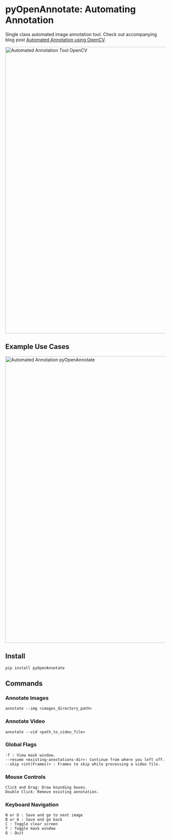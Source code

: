 # pyOpenAnnotate: Automating Annotation

Single class automated image annotation tool. Check out accompanying blog post [Automated Annotation using OpenCV](https://learnopencv.com/automated-image-annotation-tool-using-opencv-python/).

<img src="https://learnopencv.com/wp-content/uploads/2022/12/annotation-tool.gif" alt="Automated Annotation Tool OpenCV" width="900">

## Example Use Cases
<img src="https://learnopencv.com/wp-content/uploads/2022/11/stags-and-boars-image-annotation-tool-opencv-contour-analysis.png" alt="Automated Annotation pyOpenAnnotate" width="900">

## Install 
```
pip install pyOpenAnnotate
```
## Commands

### Annotate Images

```
annotate --img <images_directory_path>
```

### Annotate Video
```
annotate --vid <path_to_video_file>
```
### Global Flags
```
-T : View mask window.
--resume <existing-annotations-dir>: Continue from where you left off.
--skip <int(Frames)> : Frames to skip while processing a video file.
```

### Mouse Controls
```
Click and Drag: Draw bounding boxes.
Double Click: Remove existing annotation.
```
### Keyboard Navigation
```
N or D : Save and go to next image
B or A : Save and go back
C : Toggle clear screen 
T : Toggle mask window
Q : Quit
```

